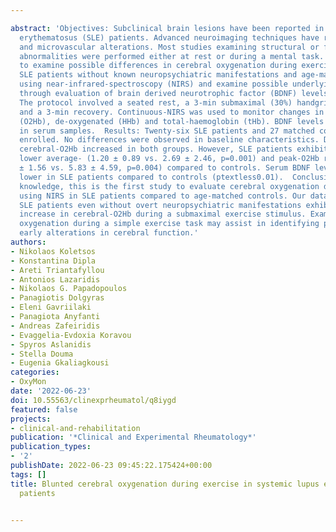 ---
abstract: 'Objectives: Subclinical brain lesions have been reported in systemic lupus
  erythematosus (SLE) patients. Advanced neuroimaging techniques have revealed microstructural
  and microvascular alterations. Most studies examining structural or functional brain
  abnormalities were performed either at rest or during a mental task. Our study aimed
  to examine possible differences in cerebral oxygenation during exercise between
  SLE patients without known neuropsychiatric manifestations and age-matched controls,
  using near-infrared-spectroscopy (NIRS) and examine possible underlying mechanisms
  through evaluation of brain derived neurotrophic factor (BDNF) levels.  Methods:
  The protocol involved a seated rest, a 3-min submaximal (30%) handgrip exercise,
  and a 3-min recovery. Continuous-NIRS was used to monitor changes in cerebral-oxygenated
  (O2Hb), de-oxygenated (HHb) and total-haemoglobin (tHb). BDNF levels were measured
  in serum samples.  Results: Twenty-six SLE patients and 27 matched controls were
  enrolled. No differences were observed in baseline characteristics. During exercise,
  cerebral-O2Hb increased in both groups. However, SLE patients exhibited a significantly
  lower average- (1.20 ± 0.89 vs. 2.69 ± 2.46, p=0.001) and peak-O2Hb response (2.89
  ± 1.56 vs. 5.83 ± 4.59, p=0.004) compared to controls. Serum BDNF levels were significantly
  lower in SLE patients compared to controls (ptextless0.01).  Conclusions: To our
  knowledge, this is the first study to evaluate cerebral oxygenation during exercise
  using NIRS in SLE patients compared to age-matched controls. Our data show that
  SLE patients even without overt neuropsychiatric manifestations exhibit a blunted
  increase in cerebral-O2Hb during a submaximal exercise stimulus. Examining brain
  oxygenation during a simple exercise task may assist in identifying patients with
  early alterations in cerebral function.'
authors:
- Nikolaos Koletsos
- Konstantina Dipla
- Areti Triantafyllou
- Antonios Lazaridis
- Nikolaos G. Papadopoulos
- Panagiotis Dolgyras
- Eleni Gavriilaki
- Panagiota Anyfanti
- Andreas Zafeiridis
- Evaggelia-Evdoxia Koravou
- Spyros Aslanidis
- Stella Douma
- Eugenia Gkaliagkousi
categories:
- OxyMon
date: '2022-06-23'
doi: 10.55563/clinexprheumatol/q8iygd
featured: false
projects:
- clinical-and-rehabilitation
publication: '*Clinical and Experimental Rheumatology*'
publication_types:
- '2'
publishDate: 2022-06-23 09:45:22.175424+00:00
tags: []
title: Blunted cerebral oxygenation during exercise in systemic lupus erythematosus
  patients

---

